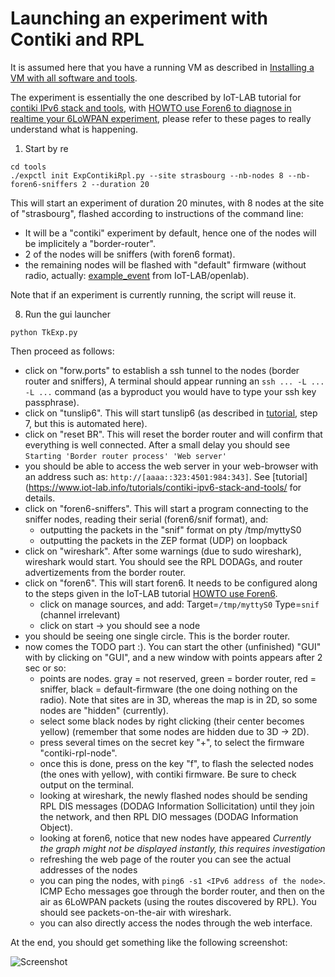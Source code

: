 # Launching an experiment with Contiki and RPL

It is assumed here that you have a running VM as described in
[Installing a VM with all software and tools](README-vm.md).

The experiment is essentially the one described by
IoT-LAB tutorial for [contiki IPv6 stack and tools](https://www.iot-lab.info/tutorials/contiki-ipv6-stack-and-tools/), with [HOWTO use Foren6 to diagnose in realtime your 6LoWPAN experiment](https://github.com/iot-lab/iot-lab/wiki/HOWTO-use-Foren6-to-diagnose-in-realtime-your-6LoWPAN-experiment),
please refer to these pages to really understand what is happening.



1) Start by re

```
cd tools
./expctl init ExpContikiRpl.py --site strasbourg --nb-nodes 8 --nb-foren6-sniffers 2 --duration 20
```
This will start an experiment of duration 20 minutes,
with 8 nodes at the site of "strasbourg",
flashed according to instructions of the command line:
- It will be a "contiki" experiment by default, hence one of the nodes will
  be implicitely a "border-router".
- 2 of the nodes will be sniffers (with foren6 format).
- the remaining nodes will be flashed with "default" firmware (without radio,
  actually: [example_event](https://github.com/hikob/openlab/tree/master/appli/examples/event) from IoT-LAB/openlab).

Note that if an experiment is currently running, the script will reuse it.

8) Run the gui launcher
```
python TkExp.py
```

Then proceed as follows:

- click on "forw.ports" to establish a ssh tunnel to the nodes (border router and sniffers),
  A terminal should appear running an 
  ```ssh ... -L ... -L ...``` command (as a byproduct you would have to 
  type your ssh key passphrase).
- click on "tunslip6". This will start tunslip6
  (as described in [tutorial](https://www.iot-lab.info/tutorials/contiki-ipv6-stack-and-tools/), step 7, but this is automated here).
- click on "reset BR". This will reset the border router and will confirm
  that everything is well connected. After  a small delay 
  you should see ```Starting 'Border router process' 'Web server'```
- you should be able to access the web server in your web-browser with an
  address such as: ```http://[aaaa::323:4501:984:343]```.
  See [tutorial](https://www.iot-lab.info/tutorials/contiki-ipv6-stack-and-tools/ for details. 
- click on "foren6-sniffers". This will start a program connecting to the
  sniffer nodes, reading their serial (foren6/snif format), and:
  * outputting the packets in the "snif" format on pty /tmp/myttyS0
  * outputting the packets in the ZEP format (UDP) on loopback
- click on "wireshark". After some warnings (due to sudo wireshark),
  wireshark would start. You should see the RPL DODAGs, and router advertizements from the border router.
- click on "foren6". This will start foren6.
  It needs to be configured along to the steps given in the IoT-LAB tutorial [HOWTO use Foren6](https://github.com/iot-lab/iot-lab/wiki/HOWTO-use-Foren6-to-diagnose-in-realtime-your-6LoWPAN-experiment).
  * click on manage sources, and add: Target=`/tmp/myttyS0` Type=`snif`
  (channel irrelevant)
  * click on start -> you should see a node
- you should be seeing one single circle. This is the border router.
- now comes the TODO part :). You can start the other (unfinished) "GUI" with 
  by clicking on "GUI", and a new window with points appears after 2 sec or so:
  * points are nodes. gray = not reserved, green = border router, 
    red = sniffer, black = default-firmware (the one doing nothing on the radio). Note that sites are in 3D, whereas the map is in 2D, so
    some nodes are "hidden" (currently).
  * select some black nodes by right clicking (their center becomes yellow)
    (remember that some nodes are hidden due to 3D -> 2D).
  * press several times on the secret key "+", to select the firmware
    "contiki-rpl-node".
  * once this is done, press on the key "f", to flash the selected nodes
    (the ones with yellow), with contiki firmware. Be sure to check output
    on the terminal. 
  * looking at wireshark, the newly flashed nodes should be sending RPL DIS
    messages (DODAG Information Sollicitation) until they join the network, 
    and then RPL DIO messages (DODAG Information Object).
  * looking at foren6, notice that new nodes have appeared 
    _Currently the graph might not be displayed instantly, 
       this requires investigation_
  * refreshing the web page of the router you can see the actual addresses
    of the nodes
  * you can ping the nodes, with ```ping6 -s1 <IPv6 address of the node>```.
    ICMP Echo messages goe through the border router, and then on the air
    as 6LoWPAN packets (using the routes discovered by RPL). You should see
    packets-on-the-air with wireshark.
  * you can also directly access the nodes through the web interface.

At the end, you should get something like the following screenshot:

![Screenshot](doc/rpl-exp.png)

